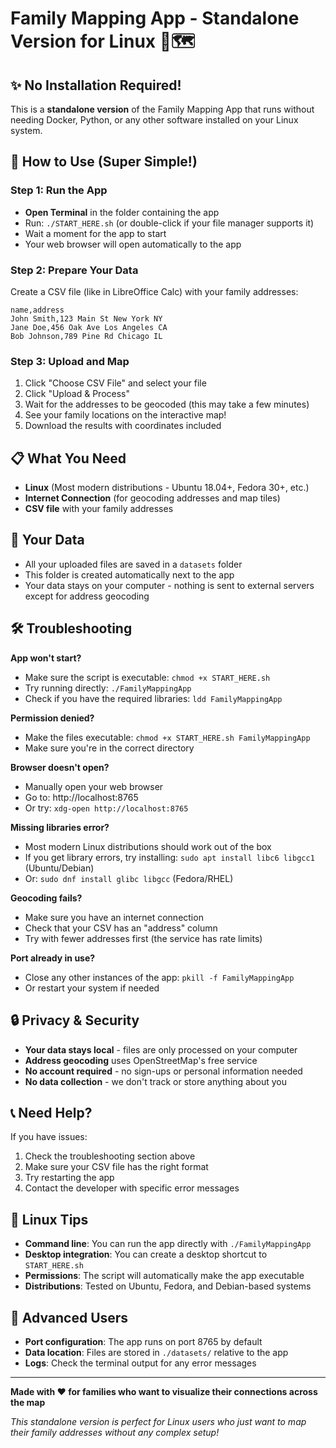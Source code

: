 # Family Mapping App - Standalone Version for Linux 🐧🗺️

## ✨ No Installation Required!

This is a **standalone version** of the Family Mapping App that runs without needing Docker, Python, or any other software installed on your Linux system.

## 🚀 How to Use (Super Simple!)

### Step 1: Run the App
- **Open Terminal** in the folder containing the app
- Run: `./START_HERE.sh` (or double-click if your file manager supports it)
- Wait a moment for the app to start
- Your web browser will open automatically to the app

### Step 2: Prepare Your Data
Create a CSV file (like in LibreOffice Calc) with your family addresses:
```
name,address
John Smith,123 Main St New York NY
Jane Doe,456 Oak Ave Los Angeles CA
Bob Johnson,789 Pine Rd Chicago IL
```

### Step 3: Upload and Map
1. Click "Choose CSV File" and select your file
2. Click "Upload & Process"
3. Wait for the addresses to be geocoded (this may take a few minutes)
4. See your family locations on the interactive map!
5. Download the results with coordinates included

## 📋 What You Need

- **Linux** (Most modern distributions - Ubuntu 18.04+, Fedora 30+, etc.)
- **Internet Connection** (for geocoding addresses and map tiles)
- **CSV file** with your family addresses

## 📁 Your Data

- All your uploaded files are saved in a `datasets` folder
- This folder is created automatically next to the app
- Your data stays on your computer - nothing is sent to external servers except for address geocoding

## 🛠️ Troubleshooting

**App won't start?**
- Make sure the script is executable: `chmod +x START_HERE.sh`
- Try running directly: `./FamilyMappingApp`
- Check if you have the required libraries: `ldd FamilyMappingApp`

**Permission denied?**
- Make the files executable: `chmod +x START_HERE.sh FamilyMappingApp`
- Make sure you're in the correct directory

**Browser doesn't open?**
- Manually open your web browser
- Go to: http://localhost:8765
- Or try: `xdg-open http://localhost:8765`

**Missing libraries error?**
- Most modern Linux distributions should work out of the box
- If you get library errors, try installing: `sudo apt install libc6 libgcc1` (Ubuntu/Debian)
- Or: `sudo dnf install glibc libgcc` (Fedora/RHEL)

**Geocoding fails?**
- Make sure you have an internet connection
- Check that your CSV has an "address" column
- Try with fewer addresses first (the service has rate limits)

**Port already in use?**
- Close any other instances of the app: `pkill -f FamilyMappingApp`
- Or restart your system if needed

## 🔒 Privacy & Security

- **Your data stays local** - files are only processed on your computer
- **Address geocoding** uses OpenStreetMap's free service
- **No account required** - no sign-ups or personal information needed
- **No data collection** - we don't track or store anything about you

## 📞 Need Help?

If you have issues:
1. Check the troubleshooting section above
2. Make sure your CSV file has the right format
3. Try restarting the app
4. Contact the developer with specific error messages

## 🐧 Linux Tips

- **Command line**: You can run the app directly with `./FamilyMappingApp`
- **Desktop integration**: You can create a desktop shortcut to `START_HERE.sh`
- **Permissions**: The script will automatically make the app executable
- **Distributions**: Tested on Ubuntu, Fedora, and Debian-based systems

## 🔧 Advanced Users

- **Port configuration**: The app runs on port 8765 by default
- **Data location**: Files are stored in `./datasets/` relative to the app
- **Logs**: Check the terminal output for any error messages

---

**Made with ❤️ for families who want to visualize their connections across the map**

*This standalone version is perfect for Linux users who just want to map their family addresses without any complex setup!* 